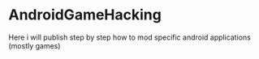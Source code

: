 # AndroidGameHacking
Here i will publish step by step how to mod specific android applications (mostly games)
